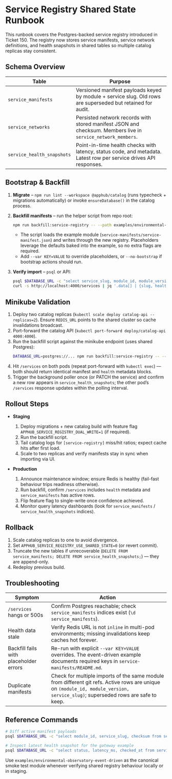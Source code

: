 # Service Registry Shared State Runbook

This runbook covers the Postgres-backed service registry introduced in Ticket 150. The registry now stores service manifests, service network definitions, and health snapshots in shared tables so multiple catalog replicas stay consistent.

## Schema Overview

| Table | Purpose |
| --- | --- |
| `service_manifests` | Versioned manifest payloads keyed by module + service slug. Old rows are superseded but retained for audit. |
| `service_networks` | Persisted network records with stored manifest JSON and checksum. Members live in `service_network_members`. |
| `service_health_snapshots` | Point-in-time health checks with latency, status code, and metadata. Latest row per service drives API responses. |

## Bootstrap & Backfill

1. **Migrate** – `npm run lint --workspace @apphub/catalog` (runs typecheck + migrations automatically) or invoke `ensureDatabase()` in the catalog process.
2. **Backfill manifests** – run the helper script from repo root:

   ```bash
   npm run backfill:service-registry -- --path examples/environmental-observatory-event-driven --module github.com/apphub/examples/environmental-observatory-event-driven
   ```

   - The script loads the example module (`service-manifests/service-manifest.json`) and writes through the new registry. Placeholders leverage the defaults baked into the example, so no extra flags are required.
   - Add `--var KEY=VALUE` to override placeholders, or `--no-bootstrap` if bootstrap actions should run.

3. **Verify import** – `psql` or API:
   ```bash
   psql $DATABASE_URL -c "select service_slug, module_id, module_version from service_manifests where superseded_at is null order by service_slug;"
   curl -s http://localhost:4000/services | jq '.data[] | {slug, health}'
   ```

## Minikube Validation

1. Deploy two catalog replicas (`kubectl scale deploy catalog-api --replicas=2`). Ensure `REDIS_URL` points to the shared cluster so cache invalidations broadcast.
2. Port-forward the catalog API (`kubectl port-forward deploy/catalog-api 4000:4000`).
3. Run the backfill script against the minikube endpoint (uses shared Postgres):
   ```bash
   DATABASE_URL=postgres://... npm run backfill:service-registry -- --path examples/environmental-observatory-event-driven
   ```
4. Hit `/services` on both pods (repeat port-forward with `kubectl exec`) — both should return identical manifest and `health` metadata blocks.
5. Trigger the background poller once (or PATCH the service) and confirm a new row appears in `service_health_snapshots`; the other pod’s `/services` response updates within the polling interval.

## Rollout Steps

- **Staging**
  1. Deploy migrations + new catalog build with feature flag `APPHUB_SERVICE_REGISTRY_DUAL_WRITE=1` (if required).
  2. Run the backfill script.
  3. Tail catalog logs for `[service-registry]` miss/hit ratios; expect cache hits after first load.
  4. Scale to two replicas and verify manifests stay in sync when importing via UI.

- **Production**
  1. Announce maintenance window; ensure Redis is healthy (fail-fast behaviour trips readiness otherwise).
  2. Run backfill, confirm `/services` includes `health` metadata and `service_manifests` has active rows.
  3. Flip feature flag to single-write once confidence achieved.
  4. Monitor query latency dashboards (look for `service_manifests` / `service_health_snapshots` indices).

## Rollback

1. Scale catalog replicas to one to avoid divergence.
2. Set `APPHUB_SERVICE_REGISTRY_USE_SHARED_STATE=0` (or revert commit).
3. Truncate the new tables if unrecoverable (`DELETE FROM service_manifests; DELETE FROM service_health_snapshots;`) — they are append-only.
4. Redeploy previous build.

## Troubleshooting

| Symptom | Action |
| --- | --- |
| `/services` hangs or 500s | Confirm Postgres reachable; check `service_manifests` indices exist (`\d service_manifests`). |
| Health data stale | Verify Redis URL is not `inline` in multi-pod environments; missing invalidations keep caches hot forever. |
| Backfill fails with placeholder errors | Re-run with explicit `--var KEY=VALUE` overrides. The event-driven example documents required keys in `service-manifests/README.md`. |
| Duplicate manifests | Check for multiple imports of the same module from different git refs. Active rows are unique on `(module_id, module_version, service_slug)`; superseded rows are safe to keep. |

## Reference Commands

```bash
# Diff active manifest payloads
psql $DATABASE_URL -c "select module_id, service_slug, checksum from service_manifests where superseded_at is null order by module_id, service_slug;"

# Inspect latest health snapshot for the gateway example
psql $DATABASE_URL -c "select status, latency_ms, checked_at from service_health_snapshots where service_slug = 'observatory-dashboard' order by version desc limit 1;"
```

Use `examples/environmental-observatory-event-driven` as the canonical smoke test module whenever verifying shared registry behaviour locally or in staging.

